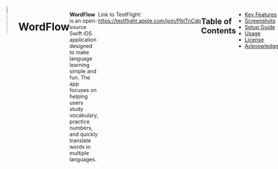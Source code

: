 <div style="display: flex; justify-content: space-between;">
<img src="https://github.com/user-attachments/assets/ea1d82c7-7a0d-45f3-8162-2890e4f7494f" alt="logo" width="10%"/?
</div>
	
 # WordFlow
**WordFlow** is an open-source Swift iOS application designed to make language learning simple and fun. The app focuses on helping users study vocabulary, practice numbers, and quickly translate words in multiple languages.

Link to TestFlight: https://testflight.apple.com/join/PbtTnCdp

## Table of Contents
- [Key Features](#key-features)
- [Screenshots](#screenshots)
- [Setup Guide](#setup-guide)
- [Usage](#usage)
- [License](#license)
- [Acknowledgments](#acknowledgments)

## Key Features
1. **Vocabulary Training**: Interactive quizzes for mastering essential words.
2. **Number Training**: Practice numerical fluency in your target language.
3. **Fast Translations**: Translate words and phrases instantly.
4. **Multi-Language Support**: Study a variety of languages, with more being added regularly.

## Screenshots

<div style="display: flex; justify-content: space-between;">

<img src="https://github.com/user-attachments/assets/83469556-b03a-4ed0-9706-69e2b2cc63a7" alt="Homescreen" width="25%" />
Select your Language you want to study.
<img src="https://github.com/user-attachments/assets/856981f5-0a9c-4ca3-b828-ec469ad8eb6a" alt="Number Training" width="25%" />

<img src="https://github.com/user-attachments/assets/4a9a08e5-b0ae-462d-82e0-9ea414c61827" alt="Vocabulary" width="25%" />
<img src="https://github.com/user-attachments/assets/420665a6-d9aa-4a4a-b1e6-70c3fc44ed56" alt="Fast Translations" width="25%" />
</div>

## Setup Guide

### Prerequisites
- Xcode 18.0 or later
- iOS 16.1 or later
- Swift 6.0 or later

### Installation
#### 1. Clone the repository:
   ```bash
   git clone https://github.com/your-username/WordFlow.git
   cd WordFlow
   ```
#### 2. Open the project in Xcode:
   ```bash
   open WordFlow.xcodeproj
   ```
#### 3. Install dependencies (if applicable):
   ```
   pod install  # Or configure dependencies via Swift Package Manager
   ```
#### 4. Run the app on a simulator or connected device:
   ```
   In Xcode, press Cmd + R.
   ```

## Usage
	1.	Open the app and select your preferred language.
	2.	Use the Vocabulary Trainer to learn new words.
	3.	Practice numbers using the Number Trainer module.
	4.	Use the Fast Translations feature for on-the-go learning.

 ## Contribution
 How **YOU** can help me?
- Localization in the App
- More Language Support
- Implementing DesignPatterns
- bug fixing
- 

 ## License
 This project is licensed under the MIT License. You are free to use, modify, and distribute this code under the terms of the license.

